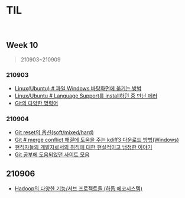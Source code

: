 # TIL

<br>

## Week 10

> 210903~210909



### 210903

* [Linux(Ubuntu) # 파일 Windows 바탕화면에 옮기는 방법](https://pythontoomuchinformation.tistory.com/462)
* [Linux/Ubuntu # Language Support를 install하던 중 만난 에러](https://pythontoomuchinformation.tistory.com/465)
* [Git의 다양한 명령어](https://pythontoomuchinformation.tistory.com/466)



### 210904

* [Git reset의 옵션(soft/mixed/hard)](https://pythontoomuchinformation.tistory.com/467)
* [Git # merge conflict 해결에 도움을 주는 kdiff3 다운로드 방법(Windows)](https://pythontoomuchinformation.tistory.com/468)
* [현직자들의 개발자로서의 취직에 대한 현실적이고 냉정한 이야기](https://pythontoomuchinformation.tistory.com/469)
* [Git 공부에 도움되었던 사이트 모음](https://pythontoomuchinformation.tistory.com/471)



## 210906

* [Hadoop의 다양한 기능/서브 프로젝트들 (하둡 에코시스템)](https://pythontoomuchinformation.tistory.com/474)
